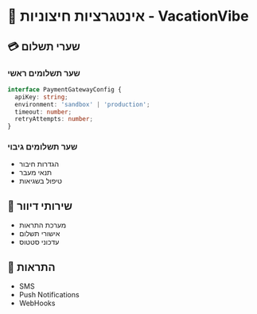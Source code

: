 # 🔌 אינטגרציות חיצוניות - VacationVibe

## 💳 שערי תשלום

### שער תשלומים ראשי
```typescript
interface PaymentGatewayConfig {
  apiKey: string;
  environment: 'sandbox' | 'production';
  timeout: number;
  retryAttempts: number;
}
```

### שער תשלומים גיבוי
- הגדרות חיבור
- תנאי מעבר
- טיפול בשגיאות

## 📧 שירותי דיוור
- מערכת התראות
- אישורי תשלום
- עדכוני סטטוס

## 📱 התראות
- SMS
- Push Notifications
- WebHooks 